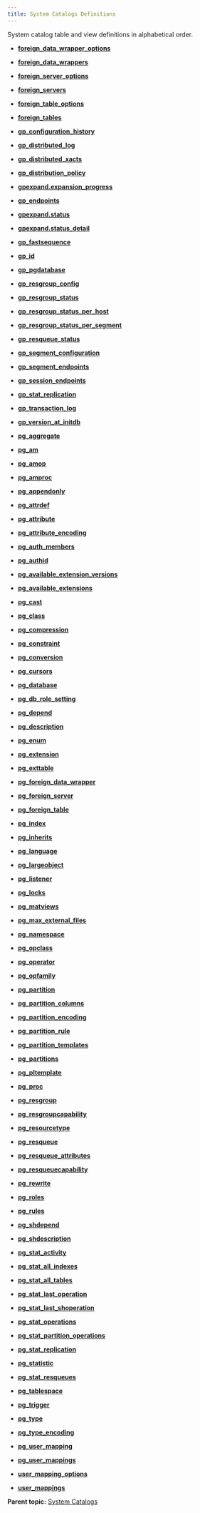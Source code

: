 ```yaml
---
title: System Catalogs Definitions 
---
```


System catalog table and view definitions in alphabetical order.

-   **[foreign\_data\_wrapper\_options](../system_catalogs/foreign_data_wrapper_options.html)**  

-   **[foreign\_data\_wrappers](../system_catalogs/foreign_data_wrappers.html)**  

-   **[foreign\_server\_options](../system_catalogs/foreign_server_options.html)**  

-   **[foreign\_servers](../system_catalogs/foreign_servers.html)**  

-   **[foreign\_table\_options](../system_catalogs/foreign_table_options.html)**  

-   **[foreign\_tables](../system_catalogs/foreign_tables.html)**  

-   **[gp\_configuration\_history](../system_catalogs/gp_configuration_history.html)**  

-   **[gp\_distributed\_log](../system_catalogs/gp_distributed_log.html)**  

-   **[gp\_distributed\_xacts](../system_catalogs/gp_distributed_xacts.html)**  

-   **[gp\_distribution\_policy](../system_catalogs/gp_distribution_policy.html)**  

-   **[gpexpand.expansion\_progress](../system_catalogs/gpexpand_expansion_progress.html)**  

-   **[gp\_endpoints](../system_catalogs/gp_endpoints.html)**  

-   **[gpexpand.status](../system_catalogs/gp_expansion_status.html)**  

-   **[gpexpand.status\_detail](../system_catalogs/gp_expansion_tables.html)**  

-   **[gp\_fastsequence](../system_catalogs/gp_fastsequence.html)**  

-   **[gp\_id](../system_catalogs/gp_id.html)**  

-   **[gp\_pgdatabase](../system_catalogs/gp_pgdatabase.html)**  

-   **[gp\_resgroup\_config](../system_catalogs/gp_resgroup_config.html)**  

-   **[gp\_resgroup\_status](../system_catalogs/gp_resgroup_status.html)**  

-   **[gp\_resgroup\_status\_per\_host](../system_catalogs/gp_resgroup_status_per_host.html)**  

-   **[gp\_resgroup\_status\_per\_segment](../system_catalogs/gp_resgroup_status_per_segment.html)**  

-   **[gp\_resqueue\_status](../system_catalogs/gp_resqueue_status.html)**  

-   **[gp\_segment\_configuration](../system_catalogs/gp_segment_configuration.html)**  

-   **[gp\_segment\_endpoints](../system_catalogs/gp_segment_endpoints.html)**  

-   **[gp\_session\_endpoints](../system_catalogs/gp_session_endpoints.html)**  

-   **[gp\_stat\_replication](../system_catalogs/gp_stat_replication.html)**  

-   **[gp\_transaction\_log](../system_catalogs/gp_transaction_log.html)**  

-   **[gp\_version\_at\_initdb](../system_catalogs/gp_version_at_initdb.html)**  

-   **[pg\_aggregate](../system_catalogs/pg_aggregate.html)**  

-   **[pg\_am](../system_catalogs/pg_am.html)**  

-   **[pg\_amop](../system_catalogs/pg_amop.html)**  

-   **[pg\_amproc](../system_catalogs/pg_amproc.html)**  

-   **[pg\_appendonly](../system_catalogs/pg_appendonly.html)**  

-   **[pg\_attrdef](../system_catalogs/pg_attrdef.html)**  

-   **[pg\_attribute](../system_catalogs/pg_attribute.html)**  

-   **[pg\_attribute\_encoding](../system_catalogs/pg_attribute_encoding.html)**  

-   **[pg\_auth\_members](../system_catalogs/pg_auth_members.html)**  

-   **[pg\_authid](../system_catalogs/pg_authid.html)**  

-   **[pg\_available\_extension\_versions](../system_catalogs/pg_available_extension_versions.html)**  

-   **[pg\_available\_extensions](../system_catalogs/pg_available_extensions.html)**  

-   **[pg\_cast](../system_catalogs/pg_cast.html)**  

-   **[pg\_class](../system_catalogs/pg_class.html)**  

-   **[pg\_compression](../system_catalogs/pg_compression.html)**  

-   **[pg\_constraint](../system_catalogs/pg_constraint.html)**  

-   **[pg\_conversion](../system_catalogs/pg_conversion.html)**  

-   **[pg\_cursors](../system_catalogs/pg_cursors.html)**  

-   **[pg\_database](../system_catalogs/pg_database.html)**  

-   **[pg\_db\_role\_setting](../system_catalogs/pg_db_role_setting.html)**  

-   **[pg\_depend](../system_catalogs/pg_depend.html)**  

-   **[pg\_description](../system_catalogs/pg_description.html)**  

-   **[pg\_enum](../system_catalogs/pg_enum.html)**  

-   **[pg\_extension](../system_catalogs/pg_extension.html)**  

-   **[pg\_exttable](../system_catalogs/pg_exttable.html)**  

-   **[pg\_foreign\_data\_wrapper](../system_catalogs/pg_foreign_data_wrapper.html)**  

-   **[pg\_foreign\_server](../system_catalogs/pg_foreign_server.html)**  

-   **[pg\_foreign\_table](../system_catalogs/pg_foreign_table.html)**  

-   **[pg\_index](../system_catalogs/pg_index.html)**  

-   **[pg\_inherits](../system_catalogs/pg_inherits.html)**  

-   **[pg\_language](../system_catalogs/pg_language.html)**  

-   **[pg\_largeobject](../system_catalogs/pg_largeobject.html)**  

-   **[pg\_listener](../system_catalogs/pg_listener.html)**  

-   **[pg\_locks](../system_catalogs/pg_locks.html)**  

-   **[pg\_matviews](../system_catalogs/pg_matviews.html)**  

-   **[pg\_max\_external\_files](../system_catalogs/pg_max_external_files.html)**  

-   **[pg\_namespace](../system_catalogs/pg_namespace.html)**  

-   **[pg\_opclass](../system_catalogs/pg_opclass.html)**  

-   **[pg\_operator](../system_catalogs/pg_operator.html)**  

-   **[pg\_opfamily](../system_catalogs/pg_opfamily.html)**  

-   **[pg\_partition](../system_catalogs/pg_partition.html)**  

-   **[pg\_partition\_columns](../system_catalogs/pg_partition_columns.html)**  

-   **[pg\_partition\_encoding](../system_catalogs/pg_partition_encoding.html)**  

-   **[pg\_partition\_rule](../system_catalogs/pg_partition_rule.html)**  

-   **[pg\_partition\_templates](../system_catalogs/pg_partition_templates.html)**  

-   **[pg\_partitions](../system_catalogs/pg_partitions.html)**  

-   **[pg\_pltemplate](../system_catalogs/pg_pltemplate.html)**  

-   **[pg\_proc](../system_catalogs/pg_proc.html)**  

-   **[pg\_resgroup](../system_catalogs/pg_resgroup.html)**  

-   **[pg\_resgroupcapability](../system_catalogs/pg_resgroupcapability.html)**  

-   **[pg\_resourcetype](../system_catalogs/pg_resourcetype.html)**  

-   **[pg\_resqueue](../system_catalogs/pg_resqueue.html)**  

-   **[pg\_resqueue\_attributes](../system_catalogs/pg_resqueue_attributes.html)**  

-   **[pg\_resqueuecapability](../system_catalogs/pg_resqueuecapability.html)**  

-   **[pg\_rewrite](../system_catalogs/pg_rewrite.html)**  

-   **[pg\_roles](../system_catalogs/pg_roles.html)**  

-   **[pg\_rules](../system_catalogs/pg_rules.html)**  

-   **[pg\_shdepend](../system_catalogs/pg_shdepend.html)**  

-   **[pg\_shdescription](../system_catalogs/pg_shdescription.html)**  

-   **[pg\_stat\_activity](../system_catalogs/pg_stat_activity.html)**  

-   **[pg\_stat\_all\_indexes](../system_catalogs/pg_stat_indexes.html)**  

-   **[pg\_stat\_all\_tables](../system_catalogs/pg_stat_tables.html)**  

-   **[pg\_stat\_last\_operation](../system_catalogs/pg_stat_last_operation.html)**  

-   **[pg\_stat\_last\_shoperation](../system_catalogs/pg_stat_last_shoperation.html)**  

-   **[pg\_stat\_operations](../system_catalogs/pg_stat_operations.html)**  

-   **[pg\_stat\_partition\_operations](../system_catalogs/pg_stat_partition_operations.html)**  

-   **[pg\_stat\_replication](../system_catalogs/pg_stat_replication.html)**  

-   **[pg\_statistic](../system_catalogs/pg_statistic.html)**  

-   **[pg\_stat\_resqueues](../system_catalogs/pg_stats_resqueue.html)**  

-   **[pg\_tablespace](../system_catalogs/pg_tablespace.html)**  

-   **[pg\_trigger](../system_catalogs/pg_trigger.html)**  

-   **[pg\_type](../system_catalogs/pg_type.html)**  

-   **[pg\_type\_encoding](../system_catalogs/pg_type_encoding.html)**  

-   **[pg\_user\_mapping](../system_catalogs/pg_user_mapping.html)**  

-   **[pg\_user\_mappings](../system_catalogs/pg_user_mappings.html)**  

-   **[user\_mapping\_options](../system_catalogs/user_mapping_options.html)**  

-   **[user\_mappings](../system_catalogs/user_mappings.html)**  


**Parent topic:** [System Catalogs](../system_catalogs/catalog_ref.html)

